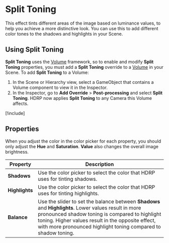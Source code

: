 # Split Toning

This effect tints different areas of the image based on luminance values, to help you achieve a more distinctive look. You can use this to add different color tones to the shadows and highlights in your Scene.

## Using Split Toning

**Split Toning** uses the [Volume](understand-volumes.md) framework, so to enable and modify **Split Toning** properties, you must add a **Split Toning** override to a [Volume](understand-volumes.md) in your Scene. To add **Split Toning** to a Volume:

1. In the Scene or Hierarchy view, select a GameObject that contains a Volume component to view it in the Inspector.
2. In the Inspector, go to **Add Override** > **Post-processing** and select **Split Toning**. HDRP now applies **Split Toning** to any Camera this Volume affects.

[!include[](snippets/volume-override-api.md)]

## Properties

When you adjust the color in the color picker for each property, you should only adjust the **Hue** and **Saturation**. **Value** also changes the overall image brightness.

| **Property**   | **Description**                                              |
| -------------- | ------------------------------------------------------------ |
| **Shadows**    | Use the color picker to select the color that HDRP uses for tinting shadows. |
| **Highlights** | Use the color picker to select the color that HDRP uses for tinting highlights. |
| **Balance**    | Use the slider to set the balance between **Shadows** and **Highlights**. Lower values result in more pronounced shadow toning is compared to highlight toning. Higher values result in the opposite effect, with more pronounced highlight toning compared to shadow toning. |
